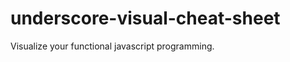 underscore-visual-cheat-sheet
=============================

Visualize your functional javascript programming.

